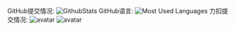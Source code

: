 

<!--
**luoye6/luoye6** is a ✨ _special_ ✨ repository because its `README.md` (this file) appears on your GitHub profile.

Here are some ideas to get you started:

- 🔭 I’m currently working on ...
- 🌱 I’m currently learning ...
- 👯 I’m looking to collaborate on ...
- 🤔 I’m looking for help with ...
- 💬 Ask me about ...
- 📫 How to reach me: ...
- 😄 Pronouns: ...
- ⚡ Fun fact: ...
-->
GitHub提交情况:
![GithubStats](https://github-readme-stats.vercel.app/api?username=luoye6&show_icons=true&theme=dark&count_private=true)
GitHub语言:
![Most Used Languages](https://github-readme-stats.vercel.app/api/top-langs/?username=luoye6&theme=dark&layout=compact)
力扣提交情况:
![avatar](https://xingqiu-tuchuang-1256524210.cos.ap-shanghai.myqcloud.com/5563/image-20230114192612762.png)
![avatar](https://xingqiu-tuchuang-1256524210.cos.ap-shanghai.myqcloud.com/5563/image-20230114192612762.png)

